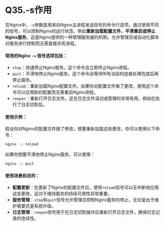 # Q35.-s作用

在Nginx中，`-s`参数是用来向Nginx主进程发送信号的命令行选项。通过使用不同的信号，可以控制Nginx的运行状态，例如**重新加载配置文件、平滑重启或停止Nginx服务**。这是Nginx提供的一种管理服务器的机制，允许管理员或自动化脚本对服务进行控制而无需直接杀死进程。

#### 常用的Nginx `-s` 信号选项包括：

- `stop`：快速停止Nginx服务。这个命令会立即终止Nginx进程。
- `quit`：平滑地停止Nginx服务。这个命令会等待所有当前的连接处理完成后再停止服务。
- `reload`：重新加载Nginx配置文件。如果你对配置文件做了更改，使用这个命令可以应用新的配置而无需重启Nginx进程。
- `reopen`：重新打开日志文件。这在日志文件滚动或管理时非常有用，例如在执行了日志切割后。

#### 使用示例：

假设你对Nginx的配置文件做了修改，想要重新加载这些更改，你可以使用以下命令：

```bash
nginx -s reload
```

如果你想要平滑地停止Nginx服务，可以使用：

```bash
nginx -s quit
```

#### 使用场景和目的：

- **配置更新**：在更新了Nginx的配置文件后，使用`reload`信号可以无中断地应用这些更改，这对于维持服务的持续可用性非常重要。
- **服务管理**：`stop`和`quit`信号允许管理员控制Nginx服务的停止，无论是出于维护需要还是系统升级。
- **日志管理**：`reopen`信号用于在日志切割操作后重新打开日志文件，确保日志记录的连续性。